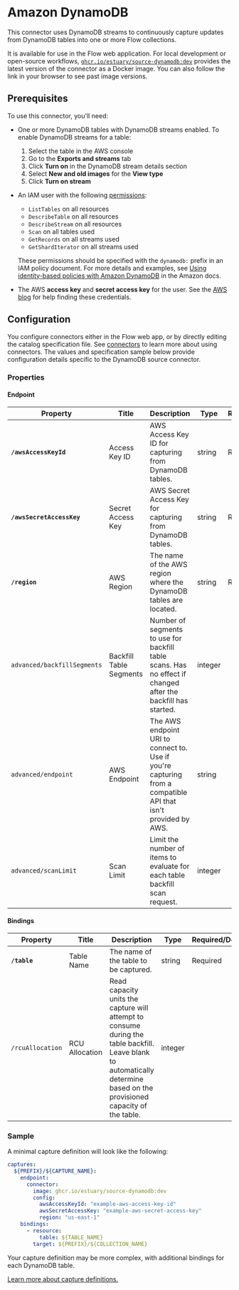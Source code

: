 

# Amazon DynamoDB

This connector uses DynamoDB streams to continuously capture updates from DynamoDB tables into one or more Flow collections.

It is available for use in the Flow web application. For local development or open-source workflows, [`ghcr.io/estuary/source-dynamodb:dev`](https://ghcr.io/estuary/source-dynamodb:dev) provides the latest version of the connector as a Docker image. You can also follow the link in your browser to see past image versions.

## Prerequisites

To use this connector, you'll need:

- One or more DynamoDB tables with DynamoDB streams enabled. To enable DynamoDB streams for a table:
  1. Select the table in the AWS console
  2. Go to the **Exports and streams** tab
  3. Click **Turn on** in the DynamoDB stream details section
  4. Select **New and old images** for the **View type**
  5. Click **Turn on stream**

- An IAM user with the following [permissions](https://docs.aws.amazon.com/service-authorization/latest/reference/list_amazondynamodb.html):
  - `ListTables` on all resources
  - `DescribeTable` on all resources
  - `DescribeStream` on all resources
  - `Scan` on all tables used
  - `GetRecords` on all streams used
  - `GetShardIterator` on all streams used

  These permissions should be specified with the `dynamodb:` prefix in an IAM policy document. For more details and examples, see [Using identity-based policies with Amazon DynamoDB](https://docs.aws.amazon.com/amazondynamodb/latest/developerguide/using-identity-based-policies.html) in the Amazon docs.

- The AWS **access key** and **secret access key** for the user. See the [AWS blog](https://aws.amazon.com/blogs/security/wheres-my-secret-access-key/) for help finding these credentials.

## Configuration

You configure connectors either in the Flow web app, or by directly editing the catalog specification file. See [connectors](../../../concepts/connectors.md#using-connectors) to learn more about using connectors. The values and specification sample below provide configuration details specific to the DynamoDB source connector.

### Properties

#### Endpoint

| Property                    | Title                   | Description                                                                                                   | Type    | Required/Default |
| --------------------------- | ----------------------- | ------------------------------------------------------------------------------------------------------------- | ------- | ---------------- |
| **`/awsAccessKeyId`**       | Access Key ID           | AWS Access Key ID for capturing from DynamoDB tables.                                                         | string  | Required         |
| **`/awsSecretAccessKey`**   | Secret Access Key       | AWS Secret Access Key for capturing from DynamoDB tables.                                                     | string  | Required         |
| **`/region`**               | AWS Region              | The name of the AWS region where the DynamoDB tables are located.                                             | string  | Required         |
| `advanced/backfillSegments` | Backfill Table Segments | Number of segments to use for backfill table scans. Has no effect if changed after the backfill has started.  | integer |                  |
| `advanced/endpoint`         | AWS Endpoint            | The AWS endpoint URI to connect to. Use if you're capturing from a compatible API that isn't provided by AWS. | string  |                  |
| `advanced/scanLimit`        | Scan Limit              | Limit the number of items to evaluate for each table backfill scan request.                                   | integer |                  |

#### Bindings

| Property         | Title          | Description                                                                                                                                                               | Type    | Required/Default |
| ---------------- | -------------- | ------------------------------------------------------------------------------------------------------------------------------------------------------------------------- | ------- | ---------------- |
| **`/table`**     | Table Name     | The name of the table to be captured.                                                                                                                                     | string  | Required         |
| `/rcuAllocation` | RCU Allocation | Read capacity units the capture will attempt to consume during the table backfill. Leave blank to automatically determine based on the provisioned capacity of the table. | integer |                  |

### Sample

A minimal capture definition will look like the following:

```yaml
captures:
  ${PREFIX}/${CAPTURE_NAME}:
    endpoint:
      connector:
        image: ghcr.io/estuary/source-dynamodb:dev
        config:
          awsAccessKeyId: "example-aws-access-key-id"
          awsSecretAccessKey: "example-aws-secret-access-key"
          region: "us-east-1"
    bindings:
      - resource:
          table: ${TABLE_NAME}
        target: ${PREFIX}/${COLLECTION_NAME}
```

Your capture definition may be more complex, with additional bindings for each DynamoDB table.

[Learn more about capture definitions.](../../../concepts/captures.md#specification)

